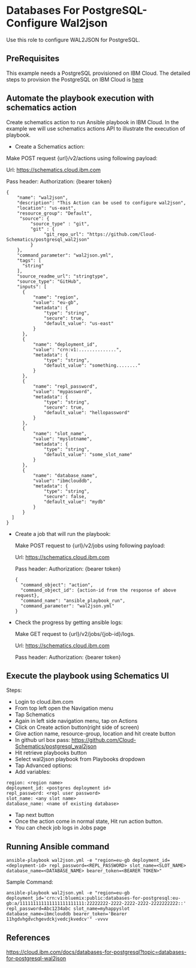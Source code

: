 # Databases For PostgreSQL- Configure Wal2json

Use this role to configure WAL2JSON for PostgreSQL.

## PreRequisites
This example needs a PostgreSQL provisioned on IBM Cloud. The detailed steps to provision the PostgreSQL on IBM Cloud 
is [here](https://github.com/Cloud-Schematics/VSI-database)

## Automate the playbook execution with schematics action 

Create schematics action to run Ansible playbook in IBM Cloud. In the example we will use schematics actions API to illustrate the execution of playbook.
 
- Create a Schematics action:

 Make POST request {url}/v2/actions using following payload:
 
 Url: https://schematics.cloud.ibm.com
 
 Pass header: Authorization: {bearer token}
 
  ```
  {
      "name": "wal2json",
      "description": "This Action can be used to configure wal2json",
      "location": "us-east",
      "resource_group": "Default",
       "source": {
           "source_type" : "git",
           "git" : {
                "git_repo_url": "https://github.com/Cloud-Schematics/postgresql_wal2json"
           }
      },
      "command_parameter": "wal2json.yml",
      "tags": [
        "string"
      ],
      "source_readme_url": "stringtype",
      "source_type": "GitHub",
      "inputs": [
        {
            "name": "region",
            "value": "eu-gb",
            "metadata": {
                "type": "string",
                "secure": true,
                "default_value": "us-east"
            }
        },
        {
            "name": "deployment_id",
            "value": "crn:v1:..............",
            "metadata": {
                "type": "string",
                "default_value": "something........"
            }
        },
        {
            "name": "repl_password",
            "value": "mypassword",
            "metadata": {
                "type": "string",
                "secure": true,
                "default_value": "hellopassword"
            }
        },
        {
            "name": "slot_name",
            "value": "myslotname",
            "metadata": {
                "type": "string",
                "default_value": "some_slot_name"
            }
        },
        {
            "name": "database_name",
            "value": "ibmclouddb",
            "metadata": {
                "type": "string",
                "secure": false,
                "default_value": "mydb"
            }
        }
    ]
  }
  ```

- Create a job that will run the playbook:

  Make POST request to {url}/v2/jobs using following payload:
  
  Url: https://schematics.cloud.ibm.com
  
  Pass header: Authorization: {bearer token}
 
    ```
    {
      "command_object": "action",
      "command_object_id": {action-id from the response of above request},
      "command_name": "ansible_playbook_run",
      "command_parameter": "wal2json.yml"
    }
    ```

- Check the progress by getting ansible logs:

  Make GET request to {url}/v2/jobs/{job-id}/logs.
 
  Url: https://schematics.cloud.ibm.com
  
  Pass header: Authorization: {bearer token}

## Execute the playbook using Schematics UI

Steps:

- Login to cloud.ibm.com
- From top left open the Navigation menu
- Tap Schematics
- Again in left side navigation menu, tap on Actions
- Click on Create action button(right side of screen)
- Give action name, resource-group, location and hit create button
- In github url box pass: https://github.com/Cloud-Schematics/postgresql_wal2json
- Hit retrieve playbooks button
- Select wal2json playbook from Playbooks dropdown
- Tap Advanced options:
- Add variables:
```
region: <region name>
deployment_id: <postgres deployment id>
repl_password: <repl user password>
slot_name: <any slot name>
database_name: <name of existing database>
```
- Tap next button
- Once the action come in normal state, Hit run action button.
- You can check job logs in Jobs page

## Running Ansible command
```
ansible-playbook wal2json.yml -e "region=eu-gb deployment_id=<deployment-id> repl_password=<REPL_PASSWORD> slot_name=<SLOT_NAME> database_name=<DATABASE_NAME> bearer_token=<BEARER TOKEN>"
```

Sample Command:
```
ansible-playbook wal2json.yml -e "region=eu-gb deployment_id='crn:v1:bluemix:public:databases-for-postgresql:eu-gb:a/111111111111111111111111:22222222-2222-2222-2222-2222222222::' repl_password=Abc1234abc slot_name=myhappyslot database_name=ibmclouddb bearer_token='Bearer 11hgdvhgdvchgevdckjvedcjkvedcv'" -vvvv
```

## References
https://cloud.ibm.com/docs/databases-for-postgresql?topic=databases-for-postgresql-wal2json